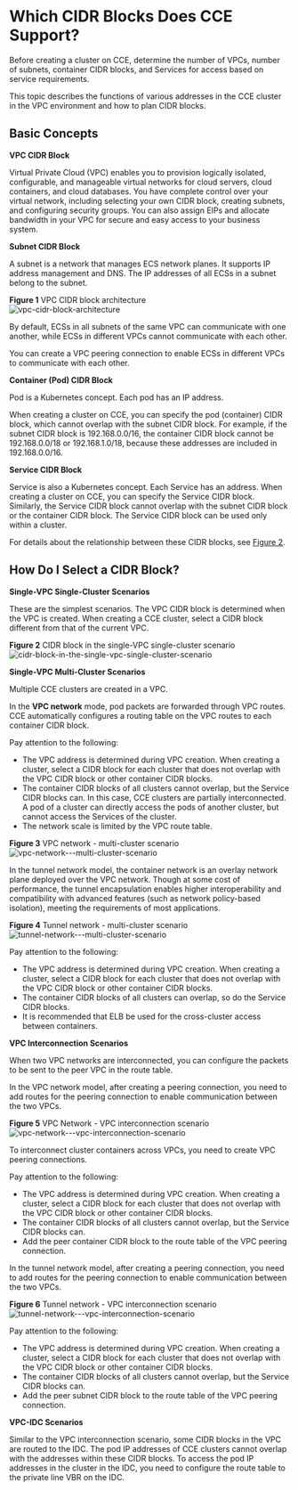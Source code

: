 # Which CIDR Blocks Does CCE Support?<a name="cce_faq_00004"></a>

Before creating a cluster on CCE, determine the number of VPCs, number of subnets, container CIDR blocks, and Services for access based on service requirements.

This topic describes the functions of various addresses in the CCE cluster in the VPC environment and how to plan CIDR blocks.

## Basic Concepts<a name="en-us_topic_0242566246_section112971201215"></a>

**VPC CIDR Block**

Virtual Private Cloud \(VPC\) enables you to provision logically isolated, configurable, and manageable virtual networks for cloud servers, cloud containers, and cloud databases. You have complete control over your virtual network, including selecting your own CIDR block, creating subnets, and configuring security groups. You can also assign EIPs and allocate bandwidth in your VPC for secure and easy access to your business system.

**Subnet CIDR Block**

A subnet is a network that manages ECS network planes. It supports IP address management and DNS. The IP addresses of all ECSs in a subnet belong to the subnet.

**Figure  1**  VPC CIDR block architecture<a name="en-us_topic_0242566246_fig6641150194810"></a>  
![](figures/vpc-cidr-block-architecture.png "vpc-cidr-block-architecture")

By default, ECSs in all subnets of the same VPC can communicate with one another, while ECSs in different VPCs cannot communicate with each other.

You can create a VPC peering connection to enable ECSs in different VPCs to communicate with each other.

**Container \(Pod\) CIDR Block**

Pod is a Kubernetes concept. Each pod has an IP address.

When creating a cluster on CCE, you can specify the pod \(container\) CIDR block, which cannot overlap with the subnet CIDR block. For example, if the subnet CIDR block is 192.168.0.0/16, the container CIDR block cannot be 192.168.0.0/18 or 192.168.1.0/18, because these addresses are included in 192.168.0.0/16.

**Service CIDR Block**

Service is also a Kubernetes concept. Each Service has an address. When creating a cluster on CCE, you can specify the Service CIDR block. Similarly, the Service CIDR block cannot overlap with the subnet CIDR block or the container CIDR block. The Service CIDR block can be used only within a cluster.

For details about the relationship between these CIDR blocks, see  [Figure 2](#en-us_topic_0242566246_fig15791152874920).

## How Do I Select a CIDR Block?<a name="en-us_topic_0242566246_section176413381249"></a>

**Single-VPC Single-Cluster Scenarios**

These are the simplest scenarios. The VPC CIDR block is determined when the VPC is created. When creating a CCE cluster, select a CIDR block different from that of the current VPC.

**Figure  2**  CIDR block in the single-VPC single-cluster scenario<a name="en-us_topic_0242566246_fig15791152874920"></a>  
![](figures/cidr-block-in-the-single-vpc-single-cluster-scenario.png "cidr-block-in-the-single-vpc-single-cluster-scenario")

**Single-VPC Multi-Cluster Scenarios**

Multiple CCE clusters are created in a VPC.

In the  **VPC network**  mode, pod packets are forwarded through VPC routes. CCE automatically configures a routing table on the VPC routes to each container CIDR block.

Pay attention to the following:

-   The VPC address is determined during VPC creation. When creating a cluster, select a CIDR block for each cluster that does not overlap with the VPC CIDR block or other container CIDR blocks.
-   The container CIDR blocks of all clusters cannot overlap, but the Service CIDR blocks can. In this case, CCE clusters are partially interconnected. A pod of a cluster can directly access the pods of another cluster, but cannot access the Services of the cluster.
-   The network scale is limited by the VPC route table.

**Figure  3**  VPC network - multi-cluster scenario<a name="en-us_topic_0242566246_fig69527530400"></a>  
![](figures/vpc-network---multi-cluster-scenario.png "vpc-network---multi-cluster-scenario")

In the tunnel network model, the container network is an overlay network plane deployed over the VPC network. Though at some cost of performance, the tunnel encapsulation enables higher interoperability and compatibility with advanced features \(such as network policy-based isolation\), meeting the requirements of most applications.

**Figure  4**  Tunnel network - multi-cluster scenario<a name="en-us_topic_0242566246_fig8672112184219"></a>  
![](figures/tunnel-network---multi-cluster-scenario.png "tunnel-network---multi-cluster-scenario")

Pay attention to the following:

-   The VPC address is determined during VPC creation. When creating a cluster, select a CIDR block for each cluster that does not overlap with the VPC CIDR block or other container CIDR blocks.
-   The container CIDR blocks of all clusters can overlap, so do the Service CIDR blocks.
-   It is recommended that ELB be used for the cross-cluster access between containers.

**VPC Interconnection Scenarios**

When two VPC networks are interconnected, you can configure the packets to be sent to the peer VPC in the route table.

In the VPC network model, after creating a peering connection, you need to add routes for the peering connection to enable communication between the two VPCs.

**Figure  5**  VPC Network - VPC interconnection scenario<a name="en-us_topic_0242566246_fig5812933155410"></a>  
![](figures/vpc-network---vpc-interconnection-scenario.png "vpc-network---vpc-interconnection-scenario")

To interconnect cluster containers across VPCs, you need to create VPC peering connections.

Pay attention to the following:

-   The VPC address is determined during VPC creation. When creating a cluster, select a CIDR block for each cluster that does not overlap with the VPC CIDR block or other container CIDR blocks.
-   The container CIDR blocks of all clusters cannot overlap, but the Service CIDR blocks can.
-   Add the peer container CIDR block to the route table of the VPC peering connection.

In the tunnel network model, after creating a peering connection, you need to add routes for the peering connection to enable communication between the two VPCs.

**Figure  6**  Tunnel network - VPC interconnection scenario<a name="en-us_topic_0242566246_fig751481973514"></a>  
![](figures/tunnel-network---vpc-interconnection-scenario.png "tunnel-network---vpc-interconnection-scenario")

Pay attention to the following:

-   The VPC address is determined during VPC creation. When creating a cluster, select a CIDR block for each cluster that does not overlap with the VPC CIDR block or other container CIDR blocks.
-   The container CIDR blocks of all clusters cannot overlap, but the Service CIDR blocks can.
-   Add the peer subnet CIDR block to the route table of the VPC peering connection.

**VPC-IDC Scenarios**

Similar to the VPC interconnection scenario, some CIDR blocks in the VPC are routed to the IDC. The pod IP addresses of CCE clusters cannot overlap with the addresses within these CIDR blocks. To access the pod IP addresses in the cluster in the IDC, you need to configure the route table to the private line VBR on the IDC.

